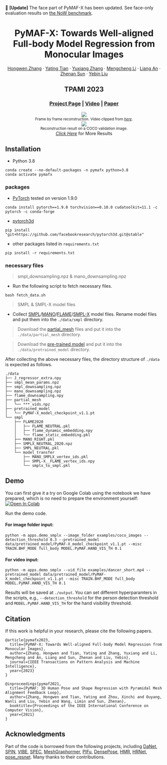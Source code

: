 🚩 **[Update]** The face part of PyMAF-X has been updated. See face-only evaluation results on [the NoW benchmark](https://now.is.tue.mpg.de/nonmetricalevaluation.html).

<div align="center">

# PyMAF-X: Towards Well-aligned Full-body Model Regression from Monocular Images

[Hongwen Zhang](https://github.com/HongwenZhang) · [Yating Tian](https://github.com/tinatiansjz) · [Yuxiang Zhang](https://zhangyux15.github.io) · [Mengcheng Li](https://github.com/Dw1010) · [Liang An](https://anl13.github.io) · [Zhenan Sun](http://www.cbsr.ia.ac.cn/users/znsun) · [Yebin Liu](https://www.liuyebin.com)

## TPAMI 2023

### [Project Page](https://www.liuyebin.com/pymaf-x) | [Video](https://www.bilibili.com/video/BV1pN4y1T7dY) | [Paper](https://arxiv.org/abs/2207.06400)

</div>

<p align="center">
    <img src="https://hongwenzhang.github.io/pymaf-x/files/dance_demo.gif">
    <br>
    <sup>Frame by frame reconstruction. Video clipped from <a href="https://www.youtube.com/watch?v=Ltt4dkRkSG0" target="_blank"><i>here</i></a>.</sup>
    <br>
    <img src="https://hongwenzhang.github.io/pymaf-x/files/img_demo.png">
    <br>
    <sup>Reconstruction result on a COCO validation image.</sup>
    <br>
    <a href="https://www.liuyebin.com/pymaf-x" target="_blank"><i>Click Here</i></a> for More Results
</p>

## Installation

- Python 3.8

```
conda create --no-default-packages -n pymafx python=3.8
conda activate pymafx
```

### packages

- [PyTorch](https://www.pytorch.org) tested on version 1.9.0
```
conda install pytorch==1.9.0 torchvision==0.10.0 cudatoolkit=11.1 -c pytorch -c conda-forge
```

- [pytorch3d](https://github.com/facebookresearch/pytorch3d/blob/main/INSTALL.md)
```
pip install "git+https://github.com/facebookresearch/pytorch3d.git@stable"
```

- other packages listed in `requirements.txt`
```
pip install -r requirements.txt
```

### necessary files

> smpl_downsampling.npz & mano_downsampling.npz

- Run the following script to fetch necessary files.

```
bash fetch_data.sh
```
> SMPL & SMPL-X model files

- Collect [SMPL](https://smpl.is.tue.mpg.de)/[MANO](https://mano.is.tue.mpg.de)/[FLAME](https://flame.is.tue.mpg.de)/[SMPL-X](https://smpl-x.is.tue.mpg.de) model files. Rename model files and put them into the `./data/smpl` directory.

> Download the [partial_mesh](https://cloud.tsinghua.edu.cn/d/3bc20811a93b488b99a9) files and put it into the `./data/partial_mesh` directory.

> Download the [pre-trained model](https://cloud.tsinghua.edu.cn/d/3bc20811a93b488b99a9) and put it into the `./data/pretrained_model` directory.

After collecting the above necessary files, the directory structure of `./data` is expected as follows.  
```
./data
├── J_regressor_extra.npy
├── smpl_mean_params.npz
├── smpl_downsampling.npz
├── mano_downsampling.npz
├── flame_downsampling.npy
├── partial_mesh
│   └── ***_vids.npz
├── pretrained_model
│   └── PyMAF-X_model_checkpoint_v1.1.pt
└── smpl
    ├── FLAME2020
    │   ├── FLAME_NEUTRAL.pkl
    │   ├── flame_dynamic_embedding.npy
    │   └── flame_static_embedding.pkl
    ├── MANO_RIGHT.pkl
    ├── SMPLX_NEUTRAL_2020.npz
    ├── SMPL_NEUTRAL.pkl
    └── model_transfer
        ├── MANO_SMPLX_vertex_ids.pkl
        ├── SMPL-X__FLAME_vertex_ids.npy
        └── smplx_to_smpl.pkl
```

## Demo

You can first give it a try on Google Colab using the notebook we have prepared, which is no need to prepare the environment yourself: [![Open In Colab](https://colab.research.google.com/assets/colab-badge.svg)](https://colab.research.google.com/drive/13Iytx1Hb0ZryEwbJdpXBW9ggDxs2Y-tL?usp=sharing)

Run the demo code.

#### For image folder input:

```
python -m apps.demo_smplx --image_folder examples/coco_images --detection_threshold 0.3 --pretrained_model data/pretrained_model/PyMAF-X_model_checkpoint_v1.1.pt --misc TRAIN.BHF_MODE full_body MODEL.PyMAF.HAND_VIS_TH 0.1
```
#### For video input:
```
python -m apps.demo_smplx --vid_file examples/dancer_short.mp4 --pretrained_model data/pretrained_model/PyMAF-X_model_checkpoint_v1.1.pt --misc TRAIN.BHF_MODE full_body MODEL.PyMAF.HAND_VIS_TH 0.1
```

Results will be saved at `./output`. You can set different hyperparamters in the scripts, e.g., `--detection_threshold` for the person detection threshold and `MODEL.PyMAF.HAND_VIS_TH` for the hand visibility threshold.

## Citation
If this work is helpful in your research, please cite the following papers.
```
@article{pymafx2023,
  title={PyMAF-X: Towards Well-aligned Full-body Model Regression from Monocular Images},
  author={Zhang, Hongwen and Tian, Yating and Zhang, Yuxiang and Li, Mengcheng and An, Liang and Sun, Zhenan and Liu, Yebin},
  journal={IEEE Transactions on Pattern Analysis and Machine Intelligence},
  year={2023}
}

@inproceedings{pymaf2021,
  title={PyMAF: 3D Human Pose and Shape Regression with Pyramidal Mesh Alignment Feedback Loop},
  author={Zhang, Hongwen and Tian, Yating and Zhou, Xinchi and Ouyang, Wanli and Liu, Yebin and Wang, Limin and Sun, Zhenan},
  booktitle={Proceedings of the IEEE International Conference on Computer Vision},
  year={2021}
}
```

## Acknowledgments

Part of the code is borrowed from the following projects, including [DaNet](https://github.com/HongwenZhang/DaNet-3DHumanReconstruction), [SPIN](https://github.com/nkolot/SPIN), [VIBE](https://github.com/mkocabas/VIBE), [SPEC](https://github.com/mkocabas/SPEC), [MeshGraphormer](https://github.com/microsoft/MeshGraphormer), [PIFu](https://github.com/shunsukesaito/PIFu), [DensePose](https://github.com/facebookresearch/DensePose), [HMR](https://github.com/akanazawa/hmr), [HRNet](https://github.com/leoxiaobin/deep-high-resolution-net.pytorch), [pose_resnet](https://github.com/Microsoft/human-pose-estimation.pytorch). Many thanks to their contributions.